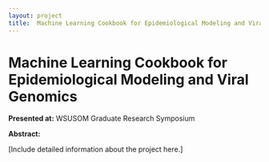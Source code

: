 ```yaml
---
layout: project
title:  Machine Learning Cookbook for Epidemiological Modeling and Viral Genomics
---
```


#  Machine Learning Cookbook for Epidemiological Modeling and Viral Genomics

**Presented at:** WSUSOM Graduate Research Symposium

**Abstract:**

[Include detailed information about the project here.]

